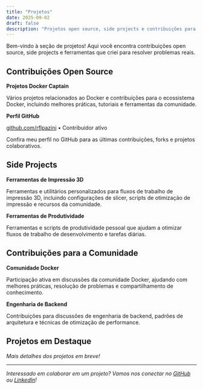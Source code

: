 ```yaml
---
title: "Projetos"
date: 2025-09-02
draft: false
description: "Projetos open source, side projects e contribuições para a comunidade"
---
```


Bem-vindo à seção de projetos! Aqui você encontra contribuições open source, side projects e ferramentas que criei para resolver problemas reais.

## Contribuições Open Source

**Projetos Docker Captain**

Vários projetos relacionados ao Docker e contribuições para o ecossistema Docker, incluindo melhores práticas, tutoriais e ferramentas da comunidade.

**Perfil GitHub**

[github.com/rflpazini](https://github.com/rflpazini) • Contribuidor ativo

Confira meu perfil no GitHub para as últimas contribuições, forks e projetos colaborativos.

## Side Projects

**Ferramentas de Impressão 3D**

Ferramentas e utilitários personalizados para fluxos de trabalho de impressão 3D, incluindo configurações de slicer, scripts de otimização de impressão e recursos da comunidade.

**Ferramentas de Produtividade**

Ferramentas e scripts de produtividade pessoal que ajudam a otimizar fluxos de trabalho de desenvolvimento e tarefas diárias.

## Contribuições para a Comunidade

**Comunidade Docker**

Participação ativa em discussões da comunidade Docker, ajudando com melhores práticas, resolução de problemas e compartilhamento de conhecimento.

**Engenharia de Backend**

Contribuições para discussões de engenharia de backend, padrões de arquitetura e técnicas de otimização de performance.

## Projetos em Destaque

*Mais detalhes dos projetos em breve!*

---

*Interessado em colaborar em um projeto? Vamos nos conectar no [GitHub](https://github.com/rflpazini) ou [LinkedIn](https://www.linkedin.com/in/rflpazini)!*
